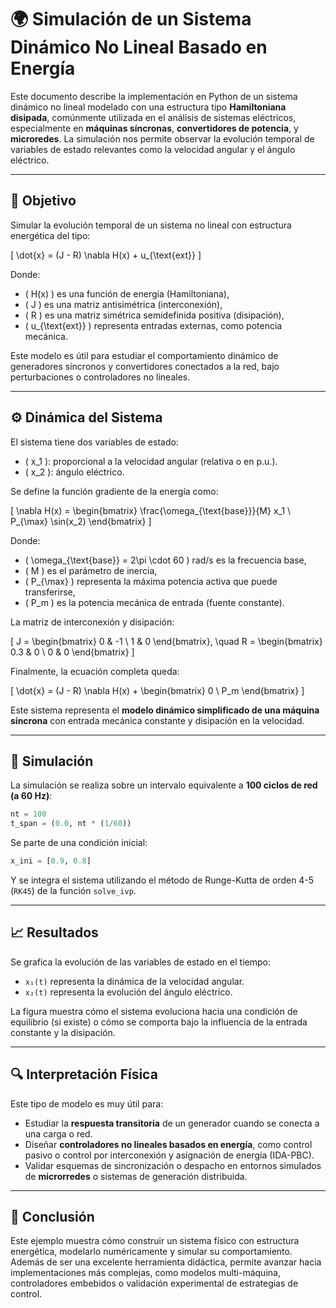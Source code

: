 # 🌍 Simulación de un Sistema Dinámico No Lineal Basado en Energía

Este documento describe la implementación en Python de un sistema dinámico no lineal modelado con una estructura tipo **Hamiltoniana disipada**, comúnmente utilizada en el análisis de sistemas eléctricos, especialmente en **máquinas síncronas**, **convertidores de potencia**, y **microredes**. La simulación nos permite observar la evolución temporal de variables de estado relevantes como la velocidad angular y el ángulo eléctrico.

---

## 🎯 Objetivo

Simular la evolución temporal de un sistema no lineal con estructura energética del tipo:

\[
\dot{x} = (J - R) \nabla H(x) + u_{\text{ext}}
\]

Donde:
- \( H(x) \) es una función de energía (Hamiltoniana),
- \( J \) es una matriz antisimétrica (interconexión),
- \( R \) es una matriz simétrica semidefinida positiva (disipación),
- \( u_{\text{ext}} \) representa entradas externas, como potencia mecánica.

Este modelo es útil para estudiar el comportamiento dinámico de generadores síncronos y convertidores conectados a la red, bajo perturbaciones o controladores no lineales.

---

## ⚙️ Dinámica del Sistema

El sistema tiene dos variables de estado:
- \( x_1 \): proporcional a la velocidad angular (relativa o en p.u.).
- \( x_2 \): ángulo eléctrico.

Se define la función gradiente de la energía como:

\[
\nabla H(x) = 
\begin{bmatrix}
\frac{\omega_{\text{base}}}{M} x_1 \\
P_{\max} \sin(x_2)
\end{bmatrix}
\]

Donde:
- \( \omega_{\text{base}} = 2\pi \cdot 60 \) rad/s es la frecuencia base,
- \( M \) es el parámetro de inercia,
- \( P_{\max} \) representa la máxima potencia activa que puede transferirse,
- \( P_m \) es la potencia mecánica de entrada (fuente constante).

La matriz de interconexión y disipación:

\[
J = \begin{bmatrix}
0 & -1 \\
1 & 0
\end{bmatrix}, \quad
R = \begin{bmatrix}
0.3 & 0 \\
0 & 0
\end{bmatrix}
\]

Finalmente, la ecuación completa queda:

\[
\dot{x} = (J - R) \nabla H(x) + 
\begin{bmatrix}
0 \\
P_m
\end{bmatrix}
\]

Este sistema representa el **modelo dinámico simplificado de una máquina síncrona** con entrada mecánica constante y disipación en la velocidad.

---

## 🧪 Simulación

La simulación se realiza sobre un intervalo equivalente a **100 ciclos de red (a 60 Hz)**:

```python
nt = 100
t_span = (0.0, nt * (1/60))
```

Se parte de una condición inicial:

```python
x_ini = [0.9, 0.8]
```

Y se integra el sistema utilizando el método de Runge-Kutta de orden 4-5 (`RK45`) de la función `solve_ivp`.

---

## 📈 Resultados

Se grafica la evolución de las variables de estado en el tiempo:

- `x₁(t)` representa la dinámica de la velocidad angular.
- `x₂(t)` representa la evolución del ángulo eléctrico.

La figura muestra cómo el sistema evoluciona hacia una condición de equilibrio (si existe) o cómo se comporta bajo la influencia de la entrada constante y la disipación.

---

## 🔍 Interpretación Física

Este tipo de modelo es muy útil para:
- Estudiar la **respuesta transitoria** de un generador cuando se conecta a una carga o red.
- Diseñar **controladores no lineales basados en energía**, como control pasivo o control por interconexión y asignación de energía (IDA-PBC).
- Validar esquemas de sincronización o despacho en entornos simulados de **microrredes** o sistemas de generación distribuida.

---

## 🧠 Conclusión

Este ejemplo muestra cómo construir un sistema físico con estructura energética, modelarlo numéricamente y simular su comportamiento. Además de ser una excelente herramienta didáctica, permite avanzar hacia implementaciones más complejas, como modelos multi-máquina, controladores embebidos o validación experimental de estrategias de control.

